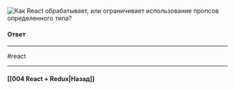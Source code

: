 ![Как React обрабатывает, или ограничивает использование пропсов определенного типа?](https://youtu.be/81yRgVQ1ciM?t=413)

#### Ответ


____
#react

____

#### [[004 React + Redux|Назад]]